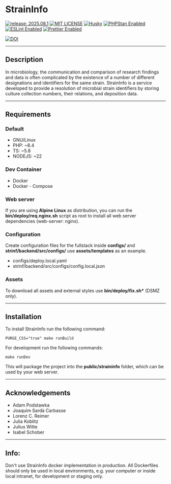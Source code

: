 # StrainInfo

[![release: 2025.08.1](https://img.shields.io/badge/rel-2025.08.1-blue.svg?style=flat-square)](https://github.com/LeibnizDSMZ/StrainInfo)
[![MIT LICENSE](https://img.shields.io/badge/License-MIT-brightgreen.svg?style=flat-square)](https://choosealicense.com/licenses/mit/)
[![Husky](https://img.shields.io/badge/Husky-enabled-brightgreen?style=flat-square)](https://github.com/typicode/husky)
[![PHPStan Enabled](https://img.shields.io/badge/PHPStan-enabled-brightgreen.svg?style=flat-square)](https://github.com/phpstan/phpstan)
[![ESLint Enabled](https://img.shields.io/badge/ESLint-enabled-brightgreen.svg?style=flat-square)](https://github.com/eslint/eslint)
[![Prettier Enabled](https://img.shields.io/badge/Prettier-enabled-brightgreen.svg?style=flat-square)](https://github.com/prettier/prettier)

[![DOI](https://zenodo.org/badge/932778634.svg)](https://doi.org/10.5281/zenodo.14872436)

---

## Description

In microbiology, the communication and comparison of research findings and data
is often complicated by the existence of a number of different designations and
identifiers for the same strain. StrainInfo is a service developed to provide a
resolution of microbial strain identifiers by storing culture collection numbers,
their relations, and deposition data.

---

## Requirements

### Default

- GNU/Linux
- PHP: ~8.4
- TS: ~5.8
- NODEJS: ~22

### Dev Container

- Docker
- Docker - Compose

### Web server

If you are using **Alpine Linux** as distribution, you can run the **bin/deploy/req.nginx.sh** script
as root to install all web server dependencies (web-server: nginx).

### Configuration

Create configuration files for the fullstack inside **configs/** and **strinf/backend/src/configs/** use **assets/templates** as an example.

- configs/deploy.local.yaml
- strinf/backend/src/configs/config.local.json

### Assets

To download all assets and external styles use **bin/deploy/fix.sh\*** (DSMZ only).

---

## Installation

To install StrainInfo run the following command:

```shell
PURGE_CSS="true" make runBuild
```

For development run the following commands:

```shell
make runDev
```

This will package the project into the **public/straininfo** folder, which can be used by your web server.

---

## Acknowledgements

- Adam Podstawka
- Joaquim Sardà Carbasse
- Lorenz C. Reimer
- Julia Koblitz
- Julius Witte
- Isabel Schober

---

## Info:

Don't use StrainInfo docker implementation in production. All Dockerfiles should only be used in local environments, e.g. your computer or inside local intranet, for development or staging only.
